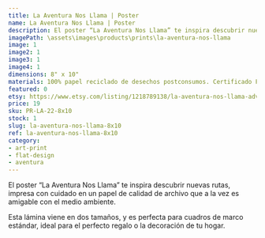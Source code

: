 ```yaml
---
title: La Aventura Nos Llama | Poster
name: La Aventura Nos Llama | Poster
description: El poster “La Aventura Nos Llama” te inspira descubrir nuevas rutas, impresa con cuidado en un papel de calidad de archivo que a la vez es amigable con el medio ambiente.
imagePath: \assets\images\products\prints\la-aventura-nos-llama
image: 1
image2: 1
image3: 1
image4: 1
dimensions: 8" x 10"
materials: 100% papel reciclado de desechos postconsumos. Certificado FSC.
featured: 0
etsy: https://www.etsy.com/listing/1218789138/la-aventura-nos-llama-adventure-poster
price: 19
sku: PR-LA-22-8x10
stock: 1
slug: la-aventura-nos-llama-8x10
ref: la-aventura-nos-llama-8x10
category:
- art-print
- flat-design
- aventura
---
```

El poster “La Aventura Nos Llama” te inspira descubrir nuevas rutas, impresa con cuidado en un papel de calidad de archivo que a la vez es amigable con el medio ambiente.

Esta lámina viene en dos tamaños, y es perfecta para cuadros de marco estándar, ideal para el perfecto regalo o la decoración de tu hogar.
